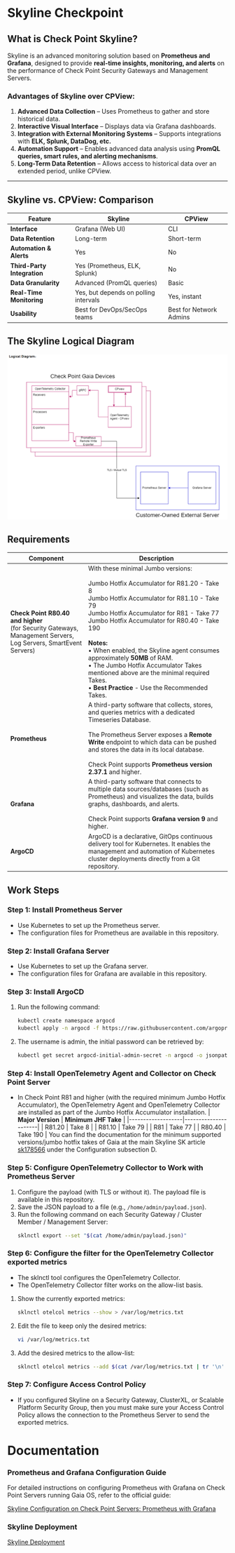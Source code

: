 # Skyline Checkpoint
## What is Check Point Skyline?

Skyline is an advanced monitoring solution based on **Prometheus and Grafana**, designed to provide **real-time insights, monitoring, and alerts** on the performance of Check Point Security Gateways and Management Servers.

### Advantages of Skyline over CPView:
1. **Advanced Data Collection** – Uses Prometheus to gather and store historical data.  
2. **Interactive Visual Interface** – Displays data via Grafana dashboards.  
3. **Integration with External Monitoring Systems** – Supports integrations with **ELK, Splunk, DataDog, etc.**  
4. **Automation Support** – Enables advanced data analysis using **PromQL queries, smart rules, and alerting mechanisms**.  
5. **Long-Term Data Retention** – Allows access to historical data over an extended period, unlike CPView.  

---

## Skyline vs. CPView: Comparison  

| Feature            | Skyline | CPView |
|--------------------|---------|--------|
| **Interface**      | Grafana (Web UI) | CLI |
| **Data Retention** | Long-term | Short-term |
| **Automation & Alerts** | Yes | No |
| **Third-Party Integration** | Yes (Prometheus, ELK, Splunk) | No |
| **Data Granularity** | Advanced (PromQL queries) | Basic |
| **Real-Time Monitoring** | Yes, but depends on polling intervals | Yes, instant |
| **Usability** | Best for DevOps/SecOps teams | Best for Network Admins |


## The Skyline Logical Diagram
![Skyline component](https://raw.githubusercontent.com/ofekhalabi/Skyline-Checkpoint/main/skyline%20logical%20diagram.png)

## Requirements
| Component   | Description                    |
|------------|--------------------------------|
| **Check Point R80.40 and higher**<br>(for Security Gateways, Management Servers, Log Servers, SmartEvent Servers) | With these minimal Jumbo versions:<br><br>Jumbo Hotfix Accumulator for R81.20 - Take 8<br>Jumbo Hotfix Accumulator for R81.10 - Take 79<br>Jumbo Hotfix Accumulator for R81 - Take 77<br>Jumbo Hotfix Accumulator for R80.40 - Take 190<br><br>**Notes:**<br>• When enabled, the Skyline agent consumes approximately **50MB** of RAM.<br>• The Jumbo Hotfix Accumulator Takes mentioned above are the minimal required Takes.<br>• **Best Practice** - Use the Recommended Takes. |
| **Prometheus** | A third-party software that collects, stores, and queries metrics with a dedicated Timeseries Database.<br><br>The Prometheus Server exposes a **Remote Write** endpoint to which data can be pushed and stores the data in its local database.<br><br>Check Point supports **Prometheus version 2.37.1** and higher. |
| **Grafana** | A third-party software that connects to multiple data sources/databases (such as Prometheus) and visualizes the data, builds graphs, dashboards, and alerts.<br><br>Check Point supports **Grafana version 9** and higher. |
| **ArgoCD** | ArgoCD is a declarative, GitOps continuous delivery tool for Kubernetes. It enables the management and automation of Kubernetes cluster deployments directly from a Git repository. |


## Work Steps

### Step 1: Install Prometheus Server
- Use Kubernetes to set up the Prometheus server.
- The configuration files for Prometheus are available in this repository.

### Step 2: Install Grafana Server
- Use Kubernetes to set up the Grafana server.
- The configuration files for Grafana are available in this repository.

### Step 3: Install ArgoCD 
1. Run the following command:
   ```sh
   kubectl create namespace argocd
   kubectl apply -n argocd -f https://raw.githubusercontent.com/argoproj/argo-cd/stable/manifests/install.yaml
   ```
2. The username is admin, the initial password can be retrieved by:
   ```sh
   kubectl get secret argocd-initial-admin-secret -n argocd -o jsonpath="{.data.password}" | base64 --decode
   ```

### Step 4: Install OpenTelemetry Agent and Collector on Check Point Server
- In Check Point R81 and higher (with the required minimum Jumbo Hotfix Accumulator), the OpenTelemetry Agent and OpenTelemetry Collector are installed as part of the Jumbo Hotfix Accumulator installation.
| **Major Version** | **Minimum JHF Take** |
|-------------------|----------------------|
| R81.20            | Take 8               |
| R81.10            | Take 79              |
| R81               | Take 77              |
| R80.40            | Take 190             |
You can find the documentation for the minimum supported versions/jumbo hotfix takes of Gaia at the main Skyline SK article [sk178566](https://support.checkpoint.com/results/sk/sk178566) under the Configuration subsection D.

### Step 5: Configure OpenTelemetry Collector to Work with Prometheus Server
1. Configure the payload (with TLS or without it). The payload file is available in this repository.
2. Save the JSON payload to a file (e.g., `/home/admin/payload.json`).
3. Run the following command on each Security Gateway / Cluster Member / Management Server:
   ```sh
   sklnctl export --set "$(cat /home/admin/payload.json)"
   ```

### Step 6: Configure the filter for the OpenTelemetry Collector exported metrics
- The sklnctl tool configures the OpenTelemetry Collector.
- The OpenTelemetry Collector filter works on the allow-list basis.
1. Show the currently exported metrics:
   ```sh
   sklnctl otelcol metrics --show > /var/log/metrics.txt
   ```
2. Edit the file to keep only the desired metrics:
   ```sh
   vi /var/log/metrics.txt
   ```
3. Add the desired metrics to the allow-list:
   ```sh
   sklnctl otelcol metrics --add $(cat /var/log/metrics.txt | tr '\n' ' ')
   ```

### Step 7: Configure Access Control Policy
- If you configured Skyline on a Security Gateway, ClusterXL, or Scalable Platform Security Group, then you must make sure your Access Control Policy allows the connection to the Prometheus Server to send the exported metrics.

# Documentation

### Prometheus and Grafana Configuration Guide
For detailed instructions on configuring Prometheus with Grafana on Check Point Servers running Gaia OS, refer to the official guide:

[Skyline Configuration on Check Point Servers: Prometheus with Grafana](https://sc1.checkpoint.com/documents/Appliances/Skyline/Content/Topics-AG/Configuration-on-Servers-Gaia-OS-Prometheus-with-Grafana.htm)

### Skyline Deployment
[Skyline Deployment](https://support.checkpoint.com/results/sk/sk178566)

